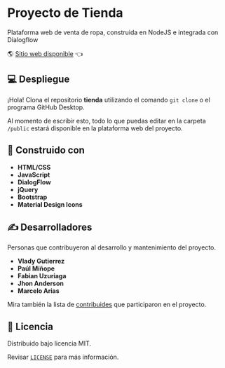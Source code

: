 # Proyecto de Tienda

Plataforma web de venta de ropa, construida en NodeJS e integrada con Dialogflow

🌎 [Sitio web disponible](https://shopping-tienda.vercel.app/) 👈

## 💻 Despliegue
¡Hola! Clona el repositorio **tienda** utilizando el comando `git clone` o el programa GitHub Desktop.

Al momento de escribir esto, todo  lo que puedas editar en la carpeta `/public` estará disponible en la plataforma web del proyecto.


## 🔨 Construido con
* **HTML/CSS**
* **JavaScript**
* **DialogFlow**
* **jQuery**
* **Bootstrap**
* **Material Design Icons**


## ✍ Desarrolladores
Personas que contribuyeron al desarrollo y mantenimiento del proyecto.

* **Vlady Gutierrez**
* **Paúl Míñope**
* **Fabian Uzuriaga**
* **Jhon Anderson**
* **Marcelo Arias**

Mira también la lista de [contribuides](https://github.com/senati2020/tienda/graphs/contributors) que participaron en el proyecto.


## 📃 Licencia
Distribuido bajo licencia MIT.

Revisar [`LICENSE`](./LICENSE) para más información.


